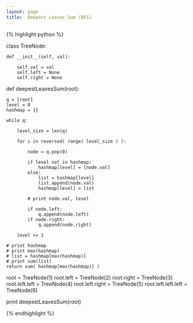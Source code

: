 ```yaml
---
layout: page
title:  Deepest Leaves Sum (BFS)
---
```





{% highlight python %}

class TreeNode:
 
    def __init__(self, val):
 
        self.val = val
        self.left = None
        self.right = None


def deepestLeavesSum(root):

    q = [root]
    level = 0
    hashmap = {}

    while q:

        level_size = len(q)
        
        for i in reversed( range( level_size ) ):

            node = q.pop(0)    

            if level not in hashmap:
                hashmap[level] = [node.val]
            else:
                list = hashmap[level]
                list.append(node.val)
                hashmap[level] = list
            
            # print node.val, level

            if node.left:
                q.append(node.left)
            if node.right:
                q.append(node.right)
            
        level += 1

    # print hashmap
    # print max(hashmap)
    # list = hashmap[max(hashmap)]
    # print sum(list)
    return sum( hashmap[max(hashmap)] )

root = TreeNode(1)
root.left = TreeNode(2)
root.right = TreeNode(3)
root.left.left = TreeNode(4)
root.left.right = TreeNode(5)
root.left.left.left = TreeNode(6)

print deepestLeavesSum(root)

{% endhighlight %}


